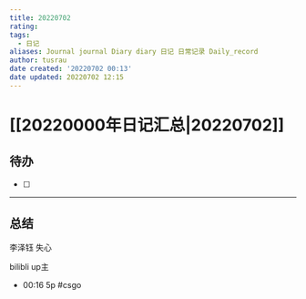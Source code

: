 ```yaml
---
title: 20220702
rating:
tags:
  - 日记
aliases: Journal journal Diary diary 日记 日常记录 Daily_record
author: tusrau
date created: '20220702 00:13'
date updated: 20220702 12:15
---
```


# [[20220000年日记汇总|20220702]]

## 待办

- [ ]

---

## 总结

李泽钰 失心

bilibli up主

- 00:16 5p #csgo